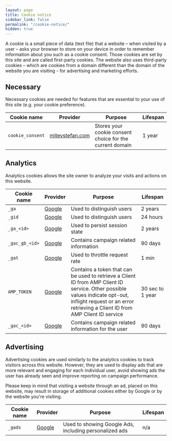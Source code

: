 ```yaml
---
layout: page
title: Cookie notice
sidebar_link: false
permalink: "/cookie-notice/"
hidden: true
---
```


A cookie is a small piece of data (text file) that a website – when visited by a user – asks your browser to store on your device in order to remember information about you such as a cookie consent. Those cookies are set by this site and are called first-party cookies. The website also uses third-party cookies – which are cookies from a domain different than the domain of the website you are visiting - for advertising and marketing efforts.

## Necessary
Necessary cookies are needed for features that are essential to your use of this site (e.g. your cookie preference).

| Cookie name | Provider | Purpose | Lifespan |
|--|--|--|--|
| `cookie_consent` | [mitevstefan.com](/privacy-policy/) | Stores your cookie consent choice for the current domain | 1 year |

## Analytics
Analytics cookies allows the site owner to analyze your visits and actions on this website.

| Cookie name | Provider | Purpose | Lifespan |
|--|--|--|--|
| `_ga` | [Google](https://policies.google.com/privacy) | Used to distinguish users | 2 years |
| `_gid` | [Google](https://policies.google.com/privacy) | Used to distinguish users | 24 hours |
| `_ga_<id>` | [Google](https://policies.google.com/privacy) | Used to persist session state | 2 years |
| `_gac_gb_<id>` | [Google](https://policies.google.com/privacy) | Contains campaign related information | 90 days |
| `_gat` | [Google](https://policies.google.com/privacy) | Used to throttle request rate | 1 min |
| `AMP_TOKEN` | [Google](https://policies.google.com/privacy) | Contains a token that can be used to retrieve a Client ID from AMP Client ID service. Other possible values indicate opt-out, inflight request or an error retrieving a Client ID from AMP Client ID service | 30 sec to 1 year |
| `_gac_<id>` | [Google](https://policies.google.com/privacy) | Contains campaign related information for the user | 90 days |

## Advertising
Advertising cookies are used similarly to the analytics cookies to track visitors across this website. However, they are used to display ads that are more relevant and engaging for each individual user, avoid showing ads the user has already seen and improve reporting on campaign performance.

Please keep in mind that visiting a website through an ad, placed on this website, may result in storage of additional cookies either by Google or by the website you're visiting.

| Cookie name | Provider | Purpose | Lifespan |
|--|--|--|--|
| `_gads` | [Google](https://policies.google.com/privacy) | Used to showing Google Ads, including personalized ads | n/a |